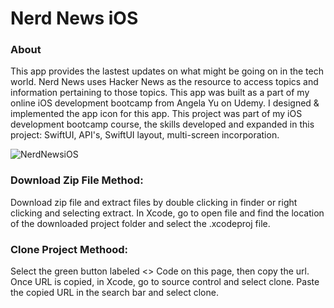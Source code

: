 # Nerd News iOS

### About
This app provides the lastest updates on what might be going on in the tech world. Nerd News uses Hacker News as the resource to access topics and information pertaining to those topics. This app was built as a part of my online iOS development bootcamp from Angela Yu on Udemy. I designed & implemented the app icon for this app. 
This project was part of my iOS development bootcamp course, the skills developed and expanded in this project: SwiftUI, API's, SwiftUI layout, multi-screen incorporation. 

![NerdNewsiOS](https://user-images.githubusercontent.com/79613749/233328472-14ab3287-4611-420a-8ffd-d3e1f2196a8f.png)

### Download Zip File Method:
Download zip file and extract files by double clicking in finder or right clicking and selecting extract. In Xcode, go to open file and find the location of the downloaded project folder and select the .xcodeproj file.

### Clone Project Methood:
Select the green button labeled <> Code on this page, then copy the url. Once URL is copied, in Xcode, go to source control and select clone. Paste the copied URL in the search bar and select clone.
